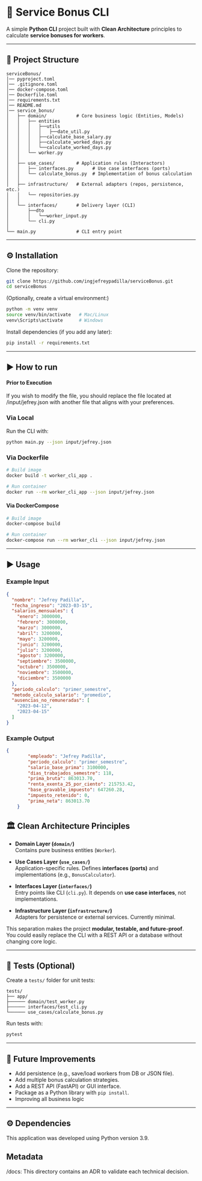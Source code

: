 # 🧮 Service Bonus CLI

A simple **Python CLI** project built with **Clean Architecture** principles to calculate **service bonuses for workers**.

---

## 📂 Project Structure

```
serviceBonus/
│── pyproject.toml
│── .gitignore.toml
│── docker-compose.toml
│── Dockerfile.toml
│── requirements.txt
│── README.md
│── service_bonus/
│   ├── domain/           # Core business logic (Entities, Models)
│   │   ├── entities
│   │   │   ├──utils
│   │   │   │   ├──date_util.py
│   │   │   ├──calculate_base_salary.py
│   │   │   ├──calculate_worked_days.py
│   │   │   └──calculate_worked_days.py
│   │   └── worker.py
│   │
│   ├── use_cases/        # Application rules (Interactors)
│   │   ├── interfaces.py       # Use case interfaces (ports)
│   │   └── calculate_bonus.py  # Implementation of bonus calculation
│   │
│   ├── infrastructure/   # External adapters (repos, persistence, etc.)
│   │   └── repositories.py
│   │
│   └── interfaces/       # Delivery layer (CLI)
│       ├──dto
│       │   └──worker_input.py
│       └── cli.py
│
└── main.py               # CLI entry point
```

---

## ⚙️ Installation

Clone the repository:

```bash
git clone https://github.com/ingjefreypadilla/serviceBonus.git
cd serviceBonus
```

(Optionally, create a virtual environment:)

```bash
python -m venv venv
source venv/bin/activate   # Mac/Linux
venv\Scripts\activate      # Windows
```

Install dependencies (if you add any later):

```bash
pip install -r requirements.txt
```

---

## ▶️ How to run

#### Prior to Execution
If you wish to modify the file, you should replace the file located at /input/jefrey.json with another file that aligns with your preferences.

### Via Local

Run the CLI with:

```bash
python main.py --json input/jefrey.json
```

### Via Dockerfile

```bash
# Build image
docker build -t worker_cli_app .

# Run container
docker run --rm worker_cli_app --json input/jefrey.json
```

#### Via DockerCompose
```bash
# Build image
docker-compose build

# Run container
docker-compose run --rm worker_cli --json input/jefrey.json
```


---

## ▶️ Usage

### Example Input
```json
{
  "nombre": "Jefrey Padilla",
  "fecha_ingreso": "2023-03-15",
  "salarios_mensuales": {
    "enero": 3000000,
    "febrero": 3000000,
    "marzo": 3000000,
    "abril": 3200000,
    "mayo": 3200000,
    "junio": 3200000,
    "julio": 3200000,
    "agosto": 3200000,
    "septiembre": 3500000,
    "octubre": 3500000,
    "noviembre": 3500000,
    "diciembre": 3500000
  },
  "periodo_calculo": "primer_semestre",
  "metodo_calculo_salario": "promedio",
  "ausencias_no_remuneradas": [
    "2023-04-12",
    "2023-04-15"
  ]
}
```


### Example Output

```json
{
        "empleado": "Jefrey Padilla",
        "periodo_calculo": "primer_semestre",
        "salario_base_prima": 3100000,
        "dias_trabajados_semestre": 118,
        "prima_bruta": 863013.70,
        "renta_exenta_25_por_ciento": 215753.42,
        "base_gravable_impuesto": 647260.28,
        "impuesto_retenido": 0,
        "prima_neta": 863013.70
    }
```

## 🏛 Clean Architecture Principles

- **Domain Layer (`domain/`)**  
  Contains pure business entities (`Worker`).

- **Use Cases Layer (`use_cases/`)**  
  Application-specific rules. Defines **interfaces (ports)** and implementations (e.g., `BonusCalculator`).

- **Interfaces Layer (`interfaces/`)**  
  Entry points like CLI (`cli.py`). It depends on **use case interfaces**, not implementations.

- **Infrastructure Layer (`infrastructure/`)**  
  Adapters for persistence or external services. Currently minimal.

This separation makes the project **modular, testable, and future-proof**.  
You could easily replace the CLI with a REST API or a database without changing core logic.

---

## 🧪 Tests (Optional)

Create a `tests/` folder for unit tests:

```
tests/
├── app/
├────── domain/test_worker.py
├────── interfaces/test_cli.py
└────── use_cases/calculate_bonus.py
```

Run tests with:

```bash
pytest
```

---

## 🚀 Future Improvements

- Add persistence (e.g., save/load workers from DB or JSON file).  
- Add multiple bonus calculation strategies.  
- Add a REST API (FastAPI) or GUI interface.  
- Package as a Python library with `pip install`. 
- Improving all business logic

---

## ⚙️ Dependencies
This application was developed using Python version 3.9.


## Metadata
/docs: This directory contains an ADR to validate each technical decision.
